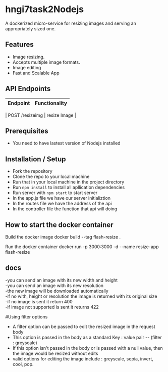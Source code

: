# hngi7task2Nodejs
 A dockerized micro-service for resizing images and serving an appropriately sized one.

## Features
- Image resizing.
- Accepts multiple image formats.
- Image editing
- Fast and Scalable App

## API Endpoints
| Endpoint | Functionality |
| ----------- | ----------- |

| POST /resizeimg | resize Image |

## Prerequisites
- You need to have lastest version of Nodejs installed
  
## Installation / Setup
- Fork the repository 
- Clone the repo to your local machine 
- Run that in your local machine in the project directory 
- Run `npm install` to install all apllication dependencies
- Run server with `npm start` to start server
- In the app.js file we have our server initializtion
- In the routes file we have the address of the api 
- In the controller file the function that api will doing 
## How to start the docker container


Build the docker image
docker build --tag flash-resize .

Run the docker container
docker run -p 3000:3000 -d --name resize-app flash-resize


## docs
-you can send an image with its new width and height \
-you can send an image with its new resolution \
-the new image will be downloaded automatically \
-if no with, height or resolution the image is returned with its original size \
-if no image is sent it return 400 \
-if image not supported is sent it returns 422

#Using filter options

- A filter option can be passed to edit the resized image in the request body 
- This option is passed in the body as a standard Key : value pair -- (filter : greyscale)
- If this option isn't passed in the body or is passed with a null value, then the image would be resized without edits
- valid options for editing the image include : greyscale, sepia, invert, cool, pop.
